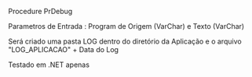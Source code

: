 Procedure PrDebug

Parametros de Entrada : Program de Origem (VarChar) e Texto (VarChar)

Será criado uma pasta LOG dentro do diretório da Aplicação e o arquivo "LOG_APLICACAO" + Data do Log 


Testado em .NET apenas 